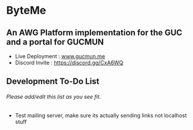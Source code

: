 # ByteMe
## An AWG Platform implementation for the GUC and a portal for GUCMUN
- Live Deployment : www.gucmun.me
- Discord Invite : https://discord.gg/CxA6WQ
## Development To-Do List
###### Please add/edit this list as you see fit.
- Test mailing server, make sure its actually sending links not localhost stuff

